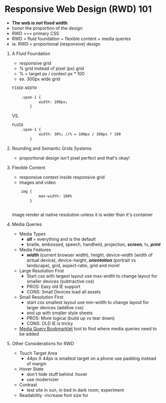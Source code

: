 # Responsive Web Design (RWD) 101

* **The web is _not_ fixed width**
* honor the proportion of the design
* RWD === primary CSS
* RWD = fluid foundation + flexible content + media queries
* ie. RWD = proportional (responsive) design

1. A Fluid Foundation  
    * responsive grid
    * % grid instead of pixel (px) grid
    *  % = target px / context px * 100
    * ex. 300px wide grid
    ```html 
    FIXED-WIDTH
  
        .span-1 {
                width: 100px;
            }
    ```
    VS.

    ```html  
    FLUID
        .span-1 {
                width: 30%; //% = 100px / 300px * 100
            }
    ```

    
2. Rounding and Semantic Grids Systems
    * proportional design isn't pixel perfect and that's okay!
3. Flexible Content
    * responsive context inside responsive grid
    * Images and video
    ```html
        img {
                max-width: 100%
            }
        
    ```
    image render at native resolution unless it is wider than it's container
4. Media Queries
    * Media Types
        - **_all_** = everything and is the default
        - braille, embossed, speech, handheld, projection, **_screen_**, tv, **_print_**
    * Media Features
        * **_width_** (current browser width), height, device-width (width of actual device), device-height, **_orientation_** (portrait vs landscape), grid, aspect-ratio, grid and more!
    * Large Resolution First
        - Start css with largest layout use max-width to change layout for smaller devices (subtractive  css)
        - PROS: Easy old IE support
        - CONS: Small Devices load all assets
    * Small Resolution First
        - start css smallest layout  use min-width to change layout for larger devices (additve css) 
        - end up with smaller style sheets
        - PROS: More logical (build up vs tear down)
        - CONS: OLD IE is tricky
    * [Media Query Bookmarklet](https://github.com/sparkbox/mediaQueryBookmarklet) tool to find where media queries need to be added
5. Other Considerations for RWD
    * Touch Target Area 
        - 44px X 44px is smallest target on a phone 
        use padding instead of margin
    * Hover State
        - don't hide stuff behind :hover
        - use modernizer
    * Contrast
        - test site in sun, in bed in dark room, experiment
    * Readabiltiy 
        -increase font size for
         
    
    
    
    